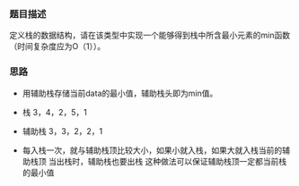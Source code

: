 ### 题目描述

定义栈的数据结构，请在该类型中实现一个能够得到栈中所含最小元素的min函数（时间复杂度应为O（1））。

### 思路

- 用辅助栈存储当前data的最小值，辅助栈头即为min值。

- 栈  3，4，2，5，1

- 辅助栈 3，3，2，2，1

- 每入栈一次，就与辅助栈顶比较大小，如果小就入栈，如果大就入栈当前的辅助栈顶 当出栈时，辅助栈也要出栈 这种做法可以保证辅助栈顶一定都当前栈的最小值
